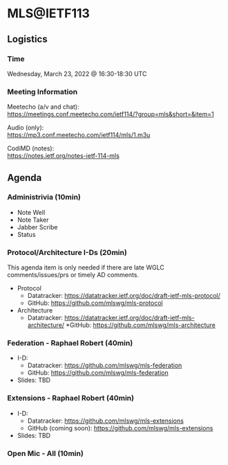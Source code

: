 # MLS@IETF113

## Logistics

### Time

Wednesday, March 23, 2022 @ 16:30-18:30 UTC

### Meeting Information

Meetecho (a/v and chat):\
https://meetings.conf.meetecho.com/ietf114/?group=mls&short=&item=1

Audio (only):\
https://mp3.conf.meetecho.com/ietf114/mls/1.m3u

CodiMD (notes):\
https://notes.ietf.org/notes-ietf-114-mls

## Agenda

### Administrivia (10min)

- Note Well
- Note Taker
- Jabber Scribe
- Status

### Protocol/Architecture I-Ds (20min)

This agenda item is only needed if there are late WGLC comments/issues/prs or timely AD comments.

* Protocol
  * Datatracker: https://datatracker.ietf.org/doc/draft-ietf-mls-protocol/
  * GitHub: https://github.com/mlswg/mls-protocol
* Architecture
  * Datatracker: https://datatracker.ietf.org/doc/draft-ietf-mls-architecture/
  *GitHub: https://github.com/mlswg/mls-architecture

### Federation - Raphael Robert (40min)

* I-D:
  * Datatracker: https://github.com/mlswg/mls-federation
  * GitHub: https://github.com/mlswg/mls-federation
* Slides: TBD

### Extensions - Raphael Robert (40min)
* I-D:
  * Datatracker: https://github.com/mlswg/mls-extensions
  * GitHub (coming soon): https://github.com/mlswg/mls-extensions
* Slides: TBD

### Open Mic - All (10min)

